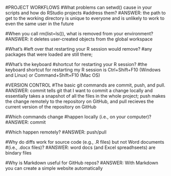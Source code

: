 #PROJECT WORKFLOWS
#What problems can setwd() cause in your scripts and how do RStudio projects #address them?
#ANSWER: the path to get to the working directory is unique to everyone and is unlikely to work to even the same user in the future

#When you call rm(list=ls()), what is removed from your environment?
#ANSWER: it deletes user-created objects from the global workspace

#What’s #left over that restarting your R session would remove?
#any packages that were loaded are still there; 

#What’s the keyboard #shortcut for restarting your R session?
#the keyboard shortcut for restarting my R session is Ctrl+Shift+F10 (Windows and Linux) or Command+Shift+F10 (Mac OS)

#VERSION CONTROL
#The basic git commands are commit, push, and pull. 
#ANSWER: commit tells git that I want to commit a change locally and essentially takes a snapshot of all the files in the whole project; push makes the change remotely to the repository on GitHub, and pull recieves the current version of the repository on GitHub

#Which commands change #happen locally (i.e., on your computer)?
#ANSWER: commit

#Which happen remotely?
#ANSWER: push/pull

#Why do diffs work for source code (e.g., .R files) but not Word documents #(i.e., .docx files)?
#ANSWER: word docs (and Excel spreadhseets) are bindary files

#Why is Markdown useful for GitHub repos?
#ANSWER: With Markdown you can create a simple website automatically






